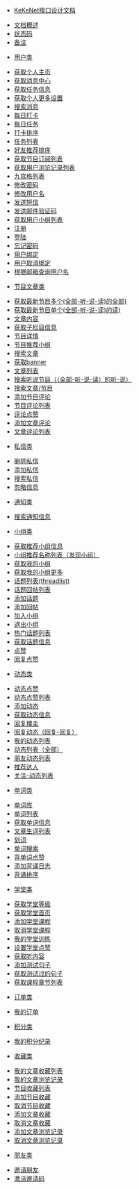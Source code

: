 * [KeKeNet接口设计文档]()
 - [文档概述](master/introduction.md)
 - [状态码](master/statusCode.md)
 - [备注](master/remark.md)
* [用户类]()
 - [获取个人主页](user/getspace.md)
 - [获取消息中心](user/messageceneter.md)
 - [获取任务信息](user/gettaskmsg.md)
 - [获取个人更多设置](user/getmoresetting.md)
 - [搜索消息](user/searchmsg.md)
 - [每日打卡](user/sign.md)
 - [每日任务](user/dotask.md)
 - [打卡排序](user/signsort.md)
 - [任务列表](user/tasklist.md)
 - [好友推荐排序](user/friendsharesort.md)
 - [获取节目订阅列表](user/usercolumnlist.md)
 - [获取用户浏览记录列表](user/userhistorylist.md)
 - [九宫格列表](user/usersudokulist.md)
 - [修改密码](user/updatepassword.md)
 - [修改用户名](user/setprofile.md)
 - [发送短信](user/sendmsg.md)
 - [发送邮件验证码](user/sendemailcode.md)
 - [获取用户小组列表](user/getteamlist.md)
 - [注册](user/register.md)
 - [登陆](user/login.md)
 - [忘记密码](user/forgetpassword.md)
 - [用户绑定](user/userbind.md)
 - [用户取消绑定](user/usercancelbind.md)
 - [根据邮箱查询用户名](user/getusernamesbyemail.md)
* [节目文章类]()
 - [获取最新节目多个(全部-听-说-读)的全部}](program/newcolumnlists.md)
 - [获取最新节目单个(全部-听-说-读)的读)](program/getcolumnlist.md)
 - [文章内容](program/getcontent.md)
 - [获取子栏目信息](program/getsubcategorys.md)
 - [节目详情](program/getcategoryinfo.md)
 - [节目推荐小组](program/getteamlist.md)
 - [搜索文章](program/searcharticle.md)
 - [获取banner](program/getbanner.md)
 - [文章列表 ](program/getnewslist.md)
 - [搜索听说节目（（全部-听-说-读）的听-说）](program/searchlist.md)
 - [搜索文章/节目](program/v9_news_search.md)
 - [添加节目评论](program/categorycomment.md)
 - [节目评论列表](program/categorycommentlist.md)
 - [评论点赞](program/commentpraise.md)
 - [添加文章评论](program/newscomment.md)
 - [文章评论列表](program/newscommentlist.md)
* [私信类]()
 - [删除私信](privateMsg/deletemsgs.md)
 - [添加私信](privateMsg/addmsg.md)
 - [搜索私信](privateMsg/searchmsg.md)
 - [忽略信息](privateMsg/overlookmsg.md)
* [通知类]()
 - [搜索通知信息](notification/searchmsg.md)
* [小组类]()
 - [获取推荐小组信息](group/recommendmtag.md)
 - [小组推荐名称列表（发现小组）](group/recommendmtagnamelist.md)
 - [获取我的小组](group/myteam.md)
 - [获取我的小组更多](group/myteammore.md)
 - [话题列表(threadlist)](group/threadlist.md)
 - [话题回帖列表](group/postlist.md)
 - [添加话题](group/addthread.md)
 - [添加回帖](group/addpost.md)
 - [加入小组](group/mtag_join.md)
 - [退出小组](group/mtag_quitmtag.md)
 - [热门话题列表](group/posthot.md)
 - [获取话题信息](group/threadmsg.md)
 - [点赞](group/praise.md)
 - [回复点赞](group/postpraise.md)
* [动态类]()
 - [动态点赞]()
 - [动态点赞列表]()
 - [添加动态]()
 - [获取动态信息]()
 - [回复楼主]()
 - [回复动态（回复-回复）]()
 - [我的动态列表]()
 - [动态列表（全部）]()
 - [朋友动态列表]()
 - [推荐达人]()
 - [关注-动态列表]()
* [单词类]()
 - [单词库]()
 - [单词列表]()
 - [获取单词信息]()
 - [文章生词列表]()
 - [划词]()
 - [单词搜索]()
 - [背单词点赞]()
 - [添加背诵日志]()
 - [背诵排序]()
* [学堂类]()
 - [获取学堂等级]()
 - [获取学堂首页]()
 - [添加学堂课程]()
 - [取消学堂课程]()
 - [我的学堂训练]()
 - [设置学堂点赞]()
 - [获取听内容]()
 - [添加测试句子]()
 - [获取测试过的句子]()
 - [获取课程章节列表]()
* [订单类]()
 - [我的订单]()
* [积分类]()
 - [我的积分纪录]()
* [收藏类]()
 - [我的文章收藏列表]()
 - [我的文章浏览记录]()
 - [节目收藏列表]()
 - [添加节目收藏]()
 - [取消节目收藏]()
 - [添加文章收藏]()
 - [取消文章收藏]()
 - [添加文章浏览记录]()
 - [取消文章浏览记录]()
* [朋友类]()
 - [邀请朋友]()
 - [激活邀请码]()



























